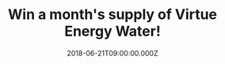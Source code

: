 ---
campaign-uuid: "c-73125fa6-2c63-4ea6-a747-c219b1b8b929"
type: "Competition"
category: "Food"
date: "2018-06-21T09:00:00.000Z"
end-date: "2018-07-21T23:59:00.000Z"
disable-form: false
is_promoted: false
has_entry_page: true
title: "Win a month's supply of Virtue Energy Water!"
competition-description: "<p>Summer is just around the corner and we know you've been\
  \ craving ice cold drinks… get ready, we have great news for YOU! We've got our\
  \ hands on a month's supply of Virtue Energy Water (36 cans of both Lemon & Lime\
  \ and Berries) for one lucky NME AAA member to win!</p> \r\n<p>If you want to keep\
  \ hydrated with Virtue, enter below for a chance to win!</p>"
hero-header: "Win a month's supply of Virtue Energy Water!"
terms-confirmation: "N/A"
banner-img: "https://assets.expresslyapp.com/asset-eb59a1ef-4d6d-47a6-93fe-ae19194c13bd.jpg"
logo-left-href: "http://www.virtuedrinks.com"
logo-left-image: "https://assets.expresslyapp.com/7fc685a9-a05f-43db-a319-692febb5795a-thumb.png"
logo-left-title: "Virtue Water"
bg-image-hero: "https://assets.expresslyapp.com/asset-082829f5-88c5-41fa-9ccb-a157a3449e96.jpg"
bg-image-first: "https://assets.expresslyapp.com/asset-f1e99c58-b165-4e83-9556-0c6830c2731c.jpg"
bg-image-second: "https://assets.expresslyapp.com/asset-ba990d7a-1d40-41fe-8acd-117839399c60.jpg"
bg-image-third: "https://assets.expresslyapp.com/asset-3642d19c-b9d6-44e9-9c38-4aa55373186f.jpg"
section1-content: "<p>At Virtue their mission is to\_provide positive energy to as\
  \ many people as possible. They believe everyone looking for energy deserves better\
  \ options, that’s why their energy waters naturally contain zero sugar, zero calories,\
  \ with no sweeteners!</p>\r\n<p>Each can contains the same amount of natural caffeine\
  \ as a cup of coffee. Their energy comes from natural sources including yerba maté\
  , guarana and ginseng.</p>"
section2-content: "<p>They are committed to spreading positivity and for every one\
  \ of their drinks sold, they donate 500L of clean drinking water to those in need.</p>\r\
  \n<p>With their charity partners at drop4drop they fund sustainable clean water\
  \ solutions to countries that need it most, they demand accountable, effective and\
  \ efficient provision of clean water.</p>"
section3-content: "<p>If you would like to try Virtue's amazing flavour, think no\
  \ more and enter the form below for a chance to win a month’s supply of Virtue Energy\
  \ Water! (36 cans of both Lemon & Lime and Berries).</p>\r\n<p>Good luck!</p>"
entry-title: "Win a month's supply of Virtue Energy Water!"
entry-content: "Enter the draw to win a month’s supply of Virtue Energy Water and\
  \ upgrade your energy source by completing the form below before 23:59 on 21th July\
  \ 2018."
has-winner: false
prize-description: "A month's supply of Virtue Energy Water (36 cans of both Lemon\
  \ & Lime and Berries)."
special-conditions: "Multiple entries are allowed up to one every day."
country-restrictions:
- "GB"
---